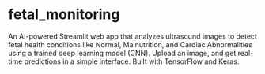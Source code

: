# fetal_monitoring
An AI-powered Streamlit web app that analyzes ultrasound images to detect fetal health conditions like Normal, Malnutrition, and Cardiac Abnormalities using a trained deep learning model (CNN). Upload an image, and get real-time predictions in a simple interface. Built with TensorFlow and Keras.
